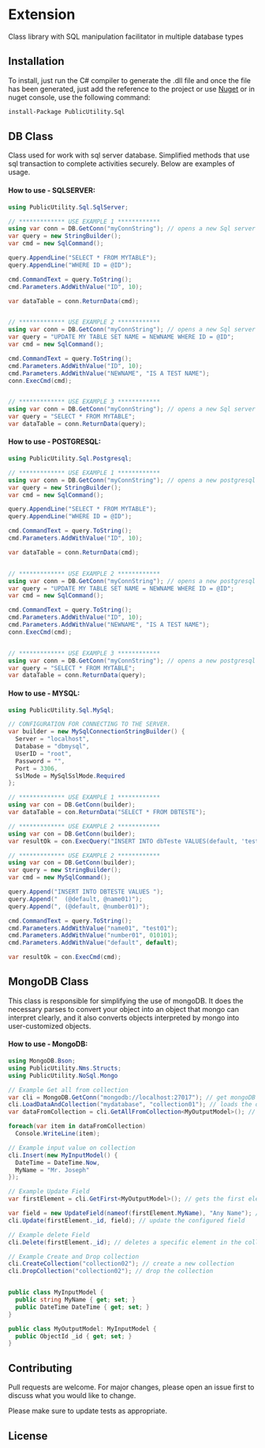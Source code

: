 ﻿# Extension

Class library with SQL manipulation facilitator in multiple database types

## Installation

To install, just run the C# compiler to generate the .dll file and once the file has been generated, just add the reference to the project or use [Nuget](https://www.nuget.org/packages/PublicUtility.Extension) or in nuget console, use the following command:


```bash
install-Package PublicUtility.Sql
```

## DB Class
Class used for work with sql server database. Simplified methods that use sql transaction to complete activities securely. Below are examples of usage.

#### How to use - SQLSERVER:
```csharp
using PublicUtility.Sql.SqlServer;

// ************* USE EXAMPLE 1 ************
using var conn = DB.GetConn("myConnString"); // opens a new Sql server connection
var query = new StringBuilder();
var cmd = new SqlCommand();

query.AppendLine("SELECT * FROM MYTABLE");
query.AppendLine("WHERE ID = @ID");

cmd.CommandText = query.ToString();
cmd.Parameters.AddWithValue("ID", 10);

var dataTable = conn.ReturnData(cmd);


// ************* USE EXAMPLE 2 ************
using var conn = DB.GetConn("myConnString"); // opens a new Sql server connection
var query = "UPDATE MY TABLE SET NAME = NEWNAME WHERE ID = @ID";
var cmd = new SqlCommand();

cmd.CommandText = query.ToString();
cmd.Parameters.AddWithValue("ID", 10);
cmd.Parameters.AddWithValue("NEWNAME", "IS A TEST NAME");
conn.ExecCmd(cmd);


// ************* USE EXAMPLE 3 ************
using var conn = DB.GetConn("myConnString"); // opens a new Sql server connection
var query = "SELECT * FROM MYTABLE";
var dataTable = conn.ReturnData(query);

```

#### How to use - POSTGRESQL:
```csharp
using PublicUtility.Sql.Postgresql;

// ************* USE EXAMPLE 1 ************
using var conn = DB.GetConn("myConnString"); // opens a new postgresql connection
var query = new StringBuilder();
var cmd = new SqlCommand();

query.AppendLine("SELECT * FROM MYTABLE");
query.AppendLine("WHERE ID = @ID");

cmd.CommandText = query.ToString();
cmd.Parameters.AddWithValue("ID", 10);

var dataTable = conn.ReturnData(cmd);


// ************* USE EXAMPLE 2 ************
using var conn = DB.GetConn("myConnString"); // opens a new postgresql connection
var query = "UPDATE MY TABLE SET NAME = NEWNAME WHERE ID = @ID";
var cmd = new SqlCommand();

cmd.CommandText = query.ToString();
cmd.Parameters.AddWithValue("ID", 10);
cmd.Parameters.AddWithValue("NEWNAME", "IS A TEST NAME");
conn.ExecCmd(cmd);


// ************* USE EXAMPLE 3 ************
using var conn = DB.GetConn("myConnString"); // opens a new postgresql connection
var query = "SELECT * FROM MYTABLE";
var dataTable = conn.ReturnData(query);

```
#### How to use - MYSQL:
```csharp
using PublicUtility.Sql.MySql;

// CONFIGURATION FOR CONNECTING TO THE SERVER.
var builder = new MySqlConnectionStringBuilder() {
  Server = "localhost",
  Database = "dbmysql",
  UserID = "root",
  Password = "",
  Port = 3306,
  SslMode = MySqlSslMode.Required
};

// ************* USE EXAMPLE 1 ************
using var con = DB.GetConn(builder);
var dataTable = con.ReturnData("SELECT * FROM DBTESTE");

// ************* USE EXAMPLE 2 ************
using var con = DB.GetConn(builder);
var resultOk = con.ExecQuery("INSERT INTO dbTeste VALUES(default, 'test')");

// ************* USE EXAMPLE 2 ************
using var con = DB.GetConn(builder);
var query = new StringBuilder();
var cmd = new MySqlCommand();

query.Append("INSERT INTO DBTESTE VALUES ");
query.Append("  (@default, @name01)");
query.Append(", (@default, @number01)");

cmd.CommandText = query.ToString();
cmd.Parameters.AddWithValue("name01", "test01");
cmd.Parameters.AddWithValue("number01", 010101);
cmd.Parameters.AddWithValue("default", default);

var resultOk = con.ExecCmd(cmd);

```
## MongoDB Class
This class is responsible for simplifying the use of mongoDB. It does the necessary parses to convert your object into an object that mongo can interpret clearly, and it also converts objects interpreted by mongo into user-customized objects.

#### How to use - MongoDB:
```csharp
using MongoDB.Bson;
using PublicUtility.Nms.Structs;
using PublicUtility.NoSql.Mongo

// Example Get all from collection
var cli = MongoDB.GetConn("mongodb://localhost:27017"); // get mongoDB instance
cli.LoadDataAndCollection("mydatabase", "collection01"); // loads the database by pointing to a collection
var dataFromCollection = cli.GetAllFromCollection<MyOutputModel>(); // gets the collection data to be realized in your custom model

foreach(var item in dataFromCollection) 
  Console.WriteLine(item);

// Example input value on collection
cli.Insert(new MyInputModel() {
  DateTime = DateTime.Now,
  MyName = "Mr. Joseph"
});

// Example Update Field
var firstElement = cli.GetFirst<MyOutputModel>(); // gets the first element of the collection

var field = new UpdateField(nameof(firstElement.MyName), "Any Name"); // configure a field to be updated
cli.Update(firstElement._id, field); // update the configured field

// Example delete Field
cli.Delete(firstElement._id); // deletes a specific element in the collection

// Example Create and Drop collection
cli.CreateCollection("collection02"); // create a new collection
cli.DropCollection("collection02"); // drop the collection


public class MyInputModel {
  public string MyName { get; set; }
  public DateTime DateTime { get; set; }
}

public class MyOutputModel: MyInputModel {
  public ObjectId _id { get; set; }
}
```
## Contributing
Pull requests are welcome. For major changes, please open an issue first to discuss what you would like to change.

Please make sure to update tests as appropriate.

## License
